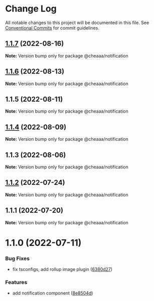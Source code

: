 # Change Log

All notable changes to this project will be documented in this file.
See [Conventional Commits](https://conventionalcommits.org) for commit guidelines.

## [1.1.7](https://github.com/SergeyBondar93/liba/compare/@cheaaa/notification@1.1.6...@cheaaa/notification@1.1.7) (2022-08-16)

**Note:** Version bump only for package @cheaaa/notification





## [1.1.6](https://github.com/SergeyBondar93/liba/compare/@cheaaa/notification@1.1.5...@cheaaa/notification@1.1.6) (2022-08-13)

**Note:** Version bump only for package @cheaaa/notification





## 1.1.5 (2022-08-11)

**Note:** Version bump only for package @cheaaa/notification





## [1.1.4](https://github.com/SergeyBondar93/liba/compare/@cheaaa/notification@1.1.3...@cheaaa/notification@1.1.4) (2022-08-09)

**Note:** Version bump only for package @cheaaa/notification





## 1.1.3 (2022-08-06)

**Note:** Version bump only for package @cheaaa/notification





## [1.1.2](https://github.com/SergeyBondar93/liba/compare/@cheaaa/notification@1.1.1...@cheaaa/notification@1.1.2) (2022-07-24)

**Note:** Version bump only for package @cheaaa/notification





## 1.1.1 (2022-07-20)

**Note:** Version bump only for package @cheaaa/notification





# 1.1.0 (2022-07-11)


### Bug Fixes

* fix tsconfigs, add rollup image plugin ([6380d27](https://github.com/SergeyBondar93/liba/commit/6380d272ef79220e4644deeb1c1b3ac925a1658f))


### Features

* add notification component ([8e8504d](https://github.com/SergeyBondar93/liba/commit/8e8504d9e50d74cb8d672ac9150a5e8c6894caaa))
